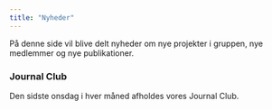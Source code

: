 ```yaml
---
title: "Nyheder"
---
```


På denne side vil blive delt nyheder om nye projekter i gruppen, nye medlemmer og nye publikationer. 

### Journal Club

Den sidste onsdag i hver måned afholdes vores Journal Club. 
